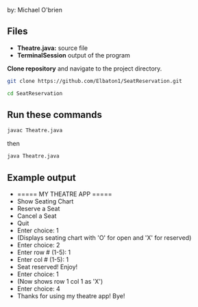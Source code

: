 by: Michael O'brien

## Files

- **Theatre.java:** source file
- **TerminalSession** output of the program

**Clone repository** and navigate to the project directory.

```bash
git clone https://github.com/Elbaton1/SeatReservation.git
```

```bash
cd SeatReservation
```

## Run these commands

```bash
javac Theatre.java
```

then

```bash
java Theatre.java
```

## Example output

- ===== MY THEATRE APP =====
- Show Seating Chart
- Reserve a Seat
- Cancel a Seat
- Quit
- Enter choice: 1
- (Displays seating chart with 'O' for open and 'X' for reserved)
- Enter choice: 2
- Enter row # (1-5): 1
- Enter col # (1-5): 1
- Seat reserved! Enjoy!
- Enter choice: 1
- (Now shows row 1 col 1 as 'X')
- Enter choice: 4
- Thanks for using my theatre app! Bye!
